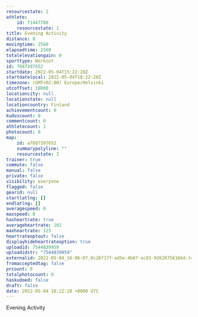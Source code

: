 ```yaml
---
resourcestate: 2
athlete:
    id: 71447788
    resourcestate: 1
title: Evening Activity
distance: 0
movingtime: 2560
elapsedtime: 2560
totalelevationgain: 0
sporttype: Workout
id: 7087397652
startdate: 2022-05-04T15:22:20Z
startdatelocal: 2022-05-04T18:22:20Z
timezone: (GMT+02:00) Europe/Helsinki
utcoffset: 10800
locationcity: null
locationstate: null
locationcountry: Finland
achievementcount: 0
kudoscount: 0
commentcount: 0
athletecount: 1
photocount: 0
map:
    id: a7087397652
    summarypolyline: ""
    resourcestate: 2
trainer: true
commute: false
manual: false
private: false
visibility: everyone
flagged: false
gearid: null
startlatlng: []
endlatlng: []
averagespeed: 0
maxspeed: 0
hasheartrate: true
averageheartrate: 102
maxheartrate: 123
heartrateoptout: false
displayhideheartrateoption: true
uploadid: 7544839959
uploadidstr: "7544839959"
externalid: 2022-05-04_16-06-07_0c26f17f-ad5e-4b67-ac83-92626756166d.tcx
fromacceptedtag: false
prcount: 0
totalphotocount: 0
haskudoed: false
draft: false
date: 2022-05-04 18:22:20 +0000 UTC
---
```

Evening Activity